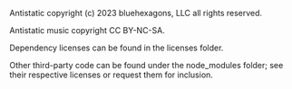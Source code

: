 Antistatic copyright (c) 2023 bluehexagons, LLC all rights reserved.

Antistatic music copyright CC BY-NC-SA.

Dependency licenses can be found in the licenses folder.

Other third-party code can be found under the node_modules folder; see their respective licenses or request them for inclusion.

